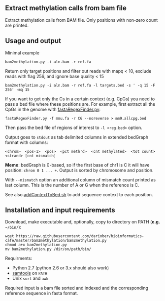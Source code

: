 ## Extract methylation calls from bam file

Extract methylation calls from BAM file. Only positions with non-zero count are printed.

## Usage and output

Minimal example

```
bam2methylation.py -i aln.bam -r ref.fa
```

Return only target positions and filter out reads with mapq < 10, exclude reads with flag 256, and ignore base quality < 15

```
bam2methylation.py -i aln.bam -r ref.fa -l targets.bed -s ' -q 15 -F 256' -mq 15
```

If you want to get only the Cs in a certain context (e.g. CpGs) you need to pass
a bed file where these positions are. For example, first extract all the CpGs in the genome with
[fastaRegexFinder.py](https://raw.githubusercontent.com/dariober/bioinformatics-cafe/master/fastaRegexFinder.py):

```
fastaRegexFinder.py -f mmu.fa -r CG --noreverse > mm9.allcpg.bed
```

Then pass the bed file of regions of interest to `-l <reg.bed>` option.


Output goes to `stdout` as tab delimited columns in extended bedGraph format with columns:

```
<chrom>  <pos-1>  <pos>  <pct meth'd>  <cnt methylated>  <tot count>  <strand> [cnt mismatch]
```

**Memo**: bedGraph is 0-based, so if the first base of chr1 is C it will have position: `chrom 0 1 ... +`. Output is sorted by chromosome and position.

With `--mismatch` option an additional column of mismatch count printed as last column. This is the number of A or G when the reference is C.

See also [addContextToBed.sh](https://github.com/dariober/bioinformatics-cafe/tree/master/addContextToBed) to add sequence context to 
each position.

## Installation and input requirements

Download, make executable and, optionally, copy to directory on PATH (**e.g.** `~/bin/`):

```
wget https://raw.githubusercontent.com/dariober/bioinformatics-cafe/master/bam2methylation/bam2methylation.py
chmod a+x bam2methylation.py
mv bam2methylation.py /dir/on/path/bin/
```

Requirments:

* Python 2.7 (python 2.6 or 3.x should also work)
* [samtools](http://www.htslib.org/) on `PATH`
* Unix `sort` and `awk`

Required input is a bam file sorted and indexed and the corresponding reference sequence in fasta format.
